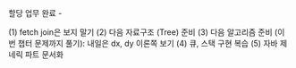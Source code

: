 
할당 업무 완료 - 

(1) fetch join은 보지 말기
(2) 다음 자료구조 (Tree) 준비
(3) 다음 알고리즘 준비 (이번 챕터 문제까지 풀기): 내일은 dx, dy 이론쪽 보기
(4) 큐, 스택 구현 복습
(5) 자바 제네릭 파트 문서화
